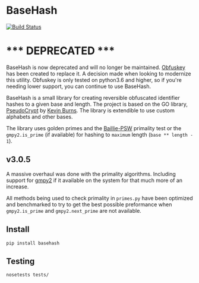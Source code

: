 # BaseHash

[![Build Status](https://travis-ci.org/bnlucas/python-basehash.png?branch=master)](https://travis-ci.org/bnlucas/python-basehash)

# *** DEPRECATED ***
BaseHash is now deprecated and will no longer be maintained.
[Obfuskey](https://github.com/bnlucas/obfuskey) has been created to replace it. A
decision made when looking to modernize this utility. Obfuskey is only tested on
python3.6 and higher, so if you're needing lower support, you can continue to use
BaseHash.

BaseHash is a small library for creating reversible obfuscated identifier hashes
to a given base and length. The project is based on the GO library, [PseudoCrypt][pc]
by [Kevin Burns][kb]. The library is extendible to use custom alphabets and other
bases.

The library uses golden primes and the [Baillie-PSW][bp] primality test or the
`gmpy2.is_prime` (if available) for hashing to `maximum` length (`base ** length - 1`).

## v3.0.5

A massive overhaul was done with the primality algorithms. Including support for
[gmpy2][gmp] if it available on the system for that much more of an increase.

All methods being used to check primality in `primes.py` have been optimized and
benchmarked to try to get the best possible preformance when `gmpy2.is_prime`
and `gmpy2.next_prime` are not available.


## Install

```
pip install basehash
```

## Testing

```
nosetests tests/
```

[pc]: https://github.com/KevBurnsJr/pseudocrypt
[kb]: https://github.com/KevBurnsJr
[bp]: http://en.wikipedia.org/wiki/Baillie-PSW_primality_test
[gmp]: https://gmpy2.readthedocs.org/
